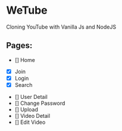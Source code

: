 # WeTube
Cloning YouTube with Vanilla Js and NodeJS

## Pages:

- [] Home
- [x] Join
- [x] Login
- [x] Search
- [] User Detail
- [] Change Password
- [] Upload
- [] Video Detail
- [] Edit Video
